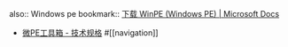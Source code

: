also:: Windows pe
bookmark:: [下载 WinPE (Windows PE) | Microsoft Docs](https://docs.microsoft.com/zh-cn/windows-hardware/manufacture/desktop/download-winpe--windows-pe?view=windows-11)

  - [微PE工具箱 - 技术规格](https://www.wepe.com.cn/learnmore.html) #[[navigation]]